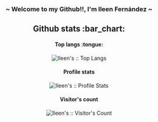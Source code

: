 <style>
  body{
  background-image: url('https://user-images.githubusercontent.com/92292552/149981681-3eb78a04-153e-457d-9a62-ed9e11977ca5.png');
  background-position: center;
  background-repeat: no-repeat;
  background-size: cover;
</style>

<body>
  <h3 align="center"> ~ Welcome to my Github!!, I'm Ileen Fernández ~</h3>

  <h2 align="center">Github stats :bar_chart:</h2>

  <h4 align="center">Top langs :tongue:</h4>

  <p align="center"><img src="https://github-readme-stats.vercel.app/api/top-langs/?username=Ileenfdz&langs_count=10&theme=tokyonight&layout=compact" alt="Ileen's :: Top Langs" /></p>

  <h4 align="center">Profile stats</h4>

  <p align="center"><img src="https://github-readme-stats.vercel.app/api?username=Ileenfdz&show_icons=true&theme=synthwave" alt="Ileen's :: Profile Stats" /></p>

  <h4 align="center">Visitor's count</h4>

  <p align="center"><img src="https://profile-counter.glitch.me/%7BIleenfdz%7D/count.svg" alt="Ileen's :: Visitor's Count" /></p>
</body>
